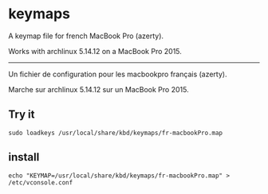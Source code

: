 # keymaps


A keymap file for french MacBook Pro (azerty).

Works with archlinux 5.14.12 on a MacBook Pro 2015.

---

Un fichier de configuration pour les macbookpro français (azerty).

Marche sur archlinux 5.14.12 sur un MacBook Pro 2015.



## Try it
```
sudo loadkeys /usr/local/share/kbd/keymaps/fr-macbookPro.map
```
## install

```
echo "KEYMAP=/usr/local/share/kbd/keymaps/fr-macbookPro.map" > /etc/vconsole.conf
```
